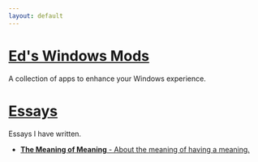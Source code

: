 ```yaml
---
layout: default
---
```


# [**Ed's Windows Mods**](./eds-windows-mods.html)

A collection of apps to enhance your Windows experience.

# [**Essays**](https://github.com/ERGeorgiev/essays)

Essays I have written.

- [**The Meaning of Meaning** - About the meaning of having a meaning.](https://github.com/ERGeorgiev/essays/blob/main/the-meaning-of-meaning.md)
